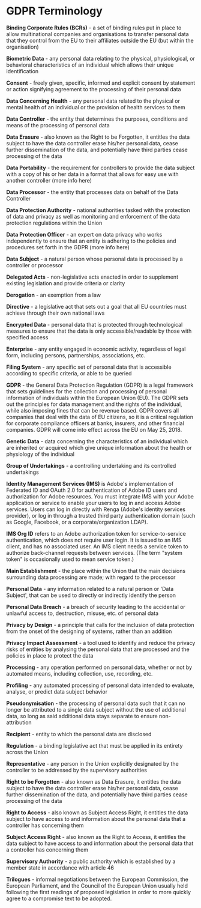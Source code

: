 # GDPR Terminology

<a id="Binding_Corporate_Rules"></a>
**Binding Corporate Rules (BCRs)** - a set of binding rules put in place to allow multinational companies and organisations to transfer personal data that they control from the EU to their affiliates outside the EU (but within the organisation)

<a id="Biometric_Data"></a>
**Biometric Data** - any personal data relating to the physical, physiological, or behavioral characteristics of an individual which allows their unique identification

<a id="Consent"></a>
**Consent** - freely given, specific, informed and explicit consent by statement or action signifying agreement to the processing of their personal data

<a id="Data_Concerning_Health"></a>
**Data Concerning Health** - any personal data related to the physical or mental health of an individual or the provision of health services to them

<a id="Data_Controller"></a>
**Data Controller** - the entity that determines the purposes, conditions and means of the processing of personal data

<a id="Data_Erasure"></a>
**Data Erasure** - also known as the Right to be Forgotten, it entitles the data subject to have the data controller erase his/her personal data, cease further dissemination of the data, and potentially have third parties cease processing of the data

<a id="Data_Portability"></a>
**Data Portability** - the requirement for controllers to provide the data subject with a copy of his or her data in a format that allows for easy use with another controller (more info here)

<a id="Data_Processor"></a>
**Data Processor** - the entity that processes data on behalf of the Data Controller

<a id="Data_Protection_Authority"></a>
**Data Protection Authority** - national authorities tasked with the protection of data and privacy as well as monitoring and enforcement of the data protection regulations within the Union

<a id="Data_Protection_Officer"></a>
**Data Protection Officer** - an expert on data privacy who works independently to ensure that an entity is adhering to the policies and procedures set forth in the GDPR (more info here)

<a id="Data_Subject"></a>
**Data Subject** - a natural person whose personal data is processed by a controller or processor

<a id="Delegated_Acts"></a>
**Delegated Acts** - non-legislative acts enacted in order to supplement existing legislation and provide criteria or clarity

<a id="Derogation"></a>
**Derogation** - an exemption from a law

<a id="Directive"></a>
**Directive** - a legislative act that sets out a goal that all EU countries must achieve through their own national laws

<a id="Encrypted_Data"></a>
**Encrypted Data** - personal data that is protected through technological measures to ensure that the data is only accessible/readable by those with specified access

<a id="Enterprise"></a>
**Enterprise** - any entity engaged in economic activity, regardless of legal form, including persons, partnerships, associations, etc.

<a id="Filing_System"></a>
**Filing System** - any specific set of personal data that is accessible according to specific criteria, or able to be queried

<a id="GDPR"></a>
**GDPR** - the General Data Protection Regulation (GDPR) is a legal framework that sets guidelines for the collection and processing of personal information of individuals within the European Union (EU). The GDPR sets out the principles for data management and the rights of the individual, while also imposing fines that can be revenue based. GDPR covers all companies that deal with the data of EU citizens, so it is a critical regulation for corporate compliance officers at banks, insurers, and other financial companies. GDPR will come into effect across the EU on May 25, 2018.

<a id="Genetic_Data"></a>
**Genetic Data** - data concerning the characteristics of an individual which are inherited or acquired which give unique information about the health or physiology of the individual

<a id="Group_of_Undertakings"></a>
**Group of Undertakings** - a controlling undertaking and its controlled undertakings

<a id="IMS"></a>
**Identity Management Services (IMS)** is Adobe's implementation of Federated ID and OAuth 2.0 for authentication of Adobe ID users and authorization for Adobe resources. You must integrate IMS with your Adobe application or service to enable your users to log in and access Adobe services. Users can log in directly with Renga (Adobe's identity services provider), or log in through a trusted third party authentication domain (such as Google, Facebook, or a corporate/organization LDAP).

<a id="IMSORGID"></a>
**IMS Org ID** refers to an Adobe authorization token for service-to-service authentication, which does not require user login. It is issued to an IMS client, and has no associated user. An IMS client needs a service token to authorize back-channel requests between services. (The term "system token" is occasionally used to mean service token.)

<a id="Main_Establishment"></a>
**Main Establishment** - the place within the Union that the main decisions surrounding data processing are made; with regard to the processor

<a id="PII"></a>
<a id="Personally_Identifiable_Information"></a>
<a id="Personal_Data"></a>
**Personal Data** - any information related to a natural person or 'Data Subject', that can be used to directly or indirectly identify the person

<a id="Personal_Data_Breach"></a>
**Personal Data Breach** - a breach of security leading to the accidental or unlawful access to, destruction, misuse, etc. of personal data

<a id="Privacy_by_Design"></a>
**Privacy by Design** - a principle that calls for the inclusion of data protection from the onset of the designing of systems, rather than an addition

<a id="Privacy_Impact_Assessment"></a>
**Privacy Impact Assessment** - a tool used to identify and reduce the privacy risks of entities by analysing the personal data that are processed and the policies in place to protect the data

<a id="Processing"></a>
**Processing** - any operation performed on personal data, whether or not by automated means, including collection, use, recording, etc.

<a id="Profiling"></a>
**Profiling** - any automated processing of personal data intended to evaluate, analyse, or predict data subject behavior

<a id="Pseudonymisation"></a>
**Pseudonymisation** - the processing of personal data such that it can no longer be attributed to a single data subject without the use of additional data, so long as said additional data stays separate to ensure non-attribution

<a id="Recipient"></a>
**Recipient** - entity to which the personal data are disclosed

<a id="Regulation"></a>
**Regulation** - a binding legislative act that must be applied in its entirety across the Union

<a id="Representative"></a>
**Representative** - any person in the Union explicitly designated by the controller to be addressed by the supervisory authorities

<a id="Right_to_be_Forgotten"></a>
**Right to be Forgotten** - also known as Data Erasure, it entitles the data subject to have the data controller erase his/her personal data, cease further dissemination of the data, and potentially have third parties cease processing of the data

<a id="Right_to_Access"></a>
**Right to Access** - also known as Subject Access Right, it entitles the data subject to have access to and information about the personal data that a controller has concerning them

<a id="Subject_Access_Right"></a>
**Subject Access Right** - also known as the Right to Access, it entitles the data subject to have access to and information about the personal data that a controller has concerning them

<a id="Supervisory_Authority"></a>
**Supervisory Authority** - a public authority which is established by a member state in accordance with article 46

<a id="Trilogues"></a>
**Trilogues** - informal negotiations between the European Commission, the European Parliament, and the Council of the European Union usually held following the first readings of proposed legislation in order to more quickly agree to a compromise text to be adopted.
